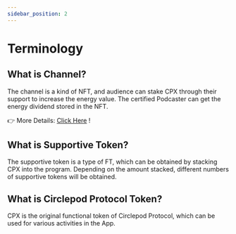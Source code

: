 ```yaml
---
sidebar_position: 2
---
```


# Terminology

## What is Channel?

The channel is a kind of NFT, and audience can stake CPX through their support to increase the energy value. The certified Podcaster can get the energy dividend stored in the NFT.

👉 More Details: [Click Here](/docs/protocol/channel/channel) !

## What is Supportive Token?

The supportive token is a type of FT, which can be obtained by stacking CPX into the program. Depending on the amount stacked, different numbers of supportive tokens will be obtained.

## What is Circlepod Protocol Token?

CPX is the original functional token of Circlepod Protocol, which can be used for various activities in the App.
